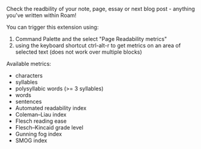 Check the readbility of your note, page, essay or next blog post - anything you've written within Roam!

You can trigger this extension using:
1. Command Palette and the select "Page Readability metrics"
2. using the keyboard shortcut ctrl-alt-r to get metrics on an area of selected text (does not work over multiple blocks)

Available metrics:
- characters
- syllables
- polysyllabic words (>= 3 syllables)
- words
- sentences
- Automated readability index
- Coleman–Liau index
- Flesch reading ease
- Flesch–Kincaid grade level
- Gunning fog index
- SMOG index
